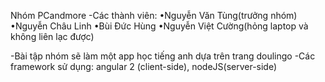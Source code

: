 ﻿Nhóm PCandmore
-Các thành viên:
•Nguyễn Văn Tùng(trưởng nhóm)
•Nguyễn Châu Linh
•Bùi Đức Hùng
•Nguyễn Việt Cường(hỏng laptop và không liên lạc được)

-Bài tập nhóm sẽ làm một app học tiếng anh dựa trên trang doulingo
-Các framework sử dụng: angular 2 (client-side), nodeJS(server-side)